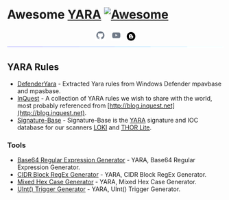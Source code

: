 # Awesome [YARA](https://en.wikipedia.org/wiki/YARA) [![Awesome](https://awesome.re/badge.svg)](https://awesome.re)
<p align="center">
    <a href="https://github.com/cybersecurity-dev/"><img height="25" src="https://github.com/cybersecurity-dev/cybersecurity-dev/blob/main/assets/github.svg" alt="GitHub"></a>
    &nbsp;
    <a href="https://www.youtube.com/@CyberThreatDefence"><img height="25" src="https://github.com/cybersecurity-dev/cybersecurity-dev/blob/main/assets/youtube.svg" alt="YouTube"></a>
    &nbsp;
    <a href="https://cyberthreatdefence.com/my_awesome_lists"><img height="20" src="https://github.com/cybersecurity-dev/cybersecurity-dev/blob/main/assets/blog.svg" alt="My Awesome Lists"></a>
    <img src="https://github.com/cybersecurity-dev/cybersecurity-dev/blob/main/assets/bar.gif">
</p>


## YARA Rules
- [DefenderYara](https://github.com/roadwy/DefenderYara) - Extracted Yara rules from Windows Defender mpavbase and mpasbase.
- [InQuest](https://github.com/InQuest/yara-rules) - A collection of YARA rules we wish to share with the world, most probably referenced from [http://blog.inquest.net](http://blog.inquest.net).
- [Signature-Base](https://github.com/Neo23x0/signature-base) - Signature-Base is the [YARA](https://virustotal.github.io/yara/) signature and IOC database for our scanners [LOKI](https://github.com/Neo23x0/Loki) and [THOR Lite](https://www.nextron-systems.com/thor-lite/).

### Tools
- [Base64 Regular Expression Generator](https://labs.inquest.net/tools/yara/b64-regexp-generator) - YARA, Base64 Regular Expression Generator.
- [CIDR Block RegEx Generator](https://labs.inquest.net/tools/yara/iq-cidr2regexp) - YARA, CIDR Block RegEx Generator.
- [Mixed Hex Case Generator](https://labs.inquest.net/tools/yara/iq-mixed-case) - YARA, Mixed Hex Case Generator.
- [UInt() Trigger Generator](https://labs.inquest.net/tools/yara/iq-uint-trigger) - YARA, UInt() Trigger Generator.
